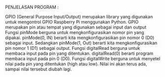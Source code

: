 PENJELASAN PROGRAM : 

GPIO (General Purpose Input/Output) merupakan library yang digunakan untuk mengontrol GPIO Raspberry Pi menggunakan Python. 
GPIO merupakan pin atau tempat yang digunakan sebagai input dan output 
Fungsi pinMode berguna untuk mengkonfigurasikan nomor pin yang dipakai. 
pinMode(0, IN) berarti kita mengkonfigurasikan pin nomor 0 (D0) sebagai input. 
Sedangkan pinMode(1, Out) berarti kita mengkonfigurasikan pin nomor 1 (D1) sebagai output. 
Fungsi digitalRead berguna untuk membaca input pada pin yang ditentukan. 
digitalRead(0) berarti program membaca input pada pin 0 (D0). 
Fungsi digitalWrite berguna untuk menyetel nilai pada pin yang ditentukan (high atau low). 
Nilai ini akan terus ada, sampai nilai tersebut diubah lagi. 
